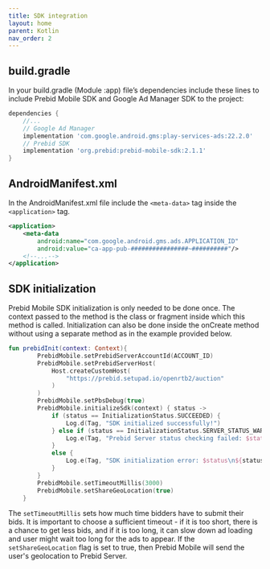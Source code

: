 ```yaml
---
title: SDK integration
layout: home
parent: Kotlin
nav_order: 2
---
```


## build.gradle

In your build.gradle (Module :app) file’s dependencies include these lines to include Prebid Mobile SDK and Google Ad Manager SDK to the project:
```Groovy
dependencies {
    //...
    // Google Ad Manager
    implementation 'com.google.android.gms:play-services-ads:22.2.0'
    // Prebid SDK
    implementation 'org.prebid:prebid-mobile-sdk:2.1.1'
}
```

## AndroidManifest.xml

In the AndroidManifest.xml file include the `<meta-data>` tag inside the `<application>` tag. 
```xml
<application>
    <meta-data
        android:name="com.google.android.gms.ads.APPLICATION_ID"
        android:value="ca-app-pub-################~##########"/>
    <!--...-->
</application>
```

## SDK initialization

Prebid Mobile SDK initialization is only needed to be done once. The context passed to the method is the class or fragment inside which this method is called. Initialization can also be done inside the onCreate method without using a separate method as in the example provided below.
```kotlin
fun prebidInit(context: Context){
        PrebidMobile.setPrebidServerAccountId(ACCOUNT_ID)
        PrebidMobile.setPrebidServerHost(
            Host.createCustomHost(
                "https://prebid.setupad.io/openrtb2/auction"
            )
        )
        PrebidMobile.setPbsDebug(true)
        PrebidMobile.initializeSdk(context) { status ->
            if (status == InitializationStatus.SUCCEEDED) {
                Log.d(Tag, "SDK initialized successfully!")
            } else if (status == InitializationStatus.SERVER_STATUS_WARNING) {
                Log.e(Tag, "Prebid Server status checking failed: $status\n${status.description}")
            }
            else {
                Log.e(Tag, "SDK initialization error: $status\n${status.description}")
            }
        }
        PrebidMobile.setTimeoutMillis(3000)
        PrebidMobile.setShareGeoLocation(true)
    }
```
The `setTimeoutMillis` sets how much time bidders have to submit their bids. It is important to choose a sufficient timeout - if it is too short, there is a chance to get less bids, and if it is too long, it can slow down ad loading and user might wait too long for the ads to appear. If the `setShareGeoLocation` flag is set to true, then Prebid Mobile will send the user's geolocation to Prebid Server.
